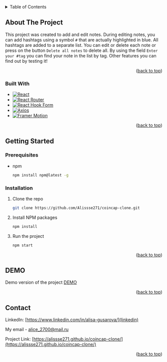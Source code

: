<!-- TABLE OF CONTENTS -->
<details>
  <summary>Table of Contents</summary>
  <ol>
    <li>
      <a href="#about-the-project">About The Project</a>
      <ul>
        <li><a href="#built-with">Built With</a></li>
      </ul>
    </li>
    <li>
      <a href="#getting-started">Getting Started</a>
      <ul>
        <li><a href="#prerequisites">Prerequisites</a></li>
        <li><a href="#installation">Installation</a></li>
      </ul>
    </li>
    <li><a href="#usage">DEMO</a></li>
    <li><a href="#contact">Contact</a></li>
  </ol>
</details>

<!-- ABOUT THE PROJECT -->

## About The Project

This project was created to add and edit notes. During editing notes, you can add hashtags using a symbol `#` that are actually highlighted in blue. All hashtags are added to a separate list. You can edit or delete each note or press on the button `Delete all notes` to delete all. By using the field `Enter your #tag` you can find your note in the list by tag. Other features you can find out by testing it!

<p align="right">(<a href="#readme-top">back to top</a>)</p>

### Built With

- [![React][react.js]][react-url]
- [![React Router][reactrouter.com]][react-router-url]
- [![React Hook Form][react-hook-form.com]][react-hook-form-url]
- [![Axios][axios-http.com]][axios-url]
- [![Framer Motion][framer.com]][framer-url]

<p align="right">(<a href="#readme-top">back to top</a>)</p>

<!-- GETTING STARTED -->

## Getting Started

### Prerequisites

- npm
  ```sh
  npm install npm@latest -g
  ```

### Installation

1. Clone the repo
   ```sh
   git clone https://github.com/Alissse271/coincap-clone.git
   ```
2. Install NPM packages
   ```sh
   npm install
   ```
3. Run the project
   ```sh
   npm start
   ```

<p align="right">(<a href="#readme-top">back to top</a>)</p>

<!-- USAGE EXAMPLES -->

## DEMO

Demo version of the project [DEMO](https://alissse271.github.io/coincap-clone/)

<p align="right">(<a href="#readme-top">back to top</a>)</p>

<!-- CONTACT -->

## Contact

LinkedIn: [https://www.linkedin.com/in/alisa-gusarova/](linkedin)

My email - [alice_2700@mail.ru](alice_2700@mail.ru)

Project Link: [https://alissse271.github.io/coincap-clone/](https://alissse271.github.io/coincap-clone/)

<p align="right">(<a href="#readme-top">back to top</a>)</p>

[linkedin-shield]: https://img.shields.io/badge/-LinkedIn-black.svg?style=for-the-badge&logo=linkedin&colorB=555
[linkedin-url]: https://www.linkedin.com/in/alisa-gusarova/
[react-hook-form.com]: https://img.shields.io/badge/-react--hook--form-1e2a4a?style=for-the-badge&logo=react-hook-form&logoColor=ec5990
[react-hook-form-url]: https://react-hook-form.com/
[framer.com]: https://img.shields.io/badge/-framer--motion-DD0031?style=for-the-badge&logo=framer&logoColor=black
[framer-url]: https://www.framer.com/
[reactrouter.com]: https://img.shields.io/badge/React_Router-CA4245?style=for-the-badge&logo=react-router&logoColor=white
[react-router-url]: https://reactrouter.com/
[react.js]: https://img.shields.io/badge/React-20232A?style=for-the-badge&logo=react&logoColor=61DAFB
[react-url]: https://reactjs.org/
[axios-http.com]: https://img.shields.io/badge/-axios-671ddf?style=for-the-badge&logo=axios&logoColor=white
[axios-url]: https://axios-http.com/ru/docs/intro
